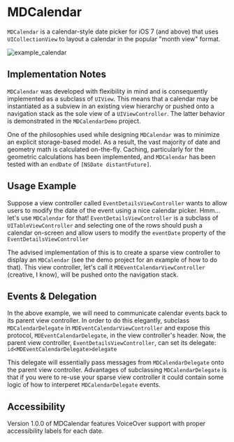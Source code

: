 MDCalendar
==========

`MDCalendar` is a calendar-style date picker for iOS 7 (and above) that uses `UICollectionView` to layout a calendar in the popular "month view" format.

![example_calendar](https://dl.dropboxusercontent.com/u/2362090/MDCalendar_demo.png)

## Implementation Notes

`MDCalendar` was developed with flexibility in mind and is consequently implemented as a subclass of `UIView`. This means that a calendar may be instantiated as a subview in an existing view hierarchy or pushed onto a navigation stack as the sole view of a `UIViewController`. The latter behavior is demonstrated in the `MDCalendarDemo` project.

One of the philosophies used while designing `MDCalendar` was to minimize an explicit storage-based model. As a result, the vast majority of date and geometry math is calculated on-the-fly. Caching, particularly for the geometric calculations has been implemented, and `MDCalendar` has been tested with an `endDate` of `[NSDate distantFuture]`.

## Usage Example

Suppose a view controller called `EventDetailsViewController` wants to allow users to modify the date of the event using a nice calendar picker. Hmm... let's use `MDCalendar` for that! `EventDetailsViewController` is a subclass of `UITableViewController` and selecting one of the rows should push a calendar on-screen and allow users to modify the `eventDate` property of the `EventDetailsViewController`

The advised implementation of this is to create a sparse view controller to display an `MDCalendar` (see the demo project for an example of how to do that). This view controller, let's call it `MDEventCalendarViewController` (creative, I know), will be pushed onto the navigation stack.

## Events & Delegation

In the above example, we will need to communicate calendar events back to its parent view controller. In order to do this elegantly, subclass `MDCalendarDelegate` in `MDEventCalendarViewController` and expose this protocol, `MDEventCalendarDelegate`, in the view controller's header. Now, the parent view controller, `EventDetailsViewController`, can set its delegate: `id<MDEventCalendarDelegate>delegate`
 
This delegate will essentially pass messages from `MDCalendarDelegate` onto the parent view controller. Advantages of subclassing `MDCalendarDelegate` is that if you were to re-use your sparse view controller it could contain some logic of how to interperet `MDCalendarDelegate` events.

## Accessibility

Version 1.0.0 of MDCalendar features VoiceOver support with proper accessibility labels for each date.
